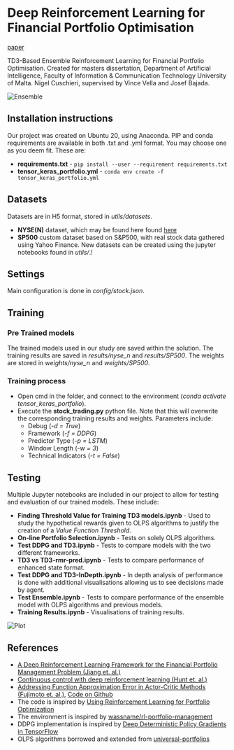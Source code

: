 # Deep Reinforcement Learning for Financial Portfolio Optimisation 
[paper](https://www.um.edu.mt/library/oar/bitstream/123456789/91919/1/21MAIPT024.pdf)

TD3-Based Ensemble Reinforcement Learning for Financial Portfolio Optimisation. Created for masters dissertation, Department of Artificial Intelligence, Faculty of Information & Communication Technology University of Malta.
Nigel Cuschieri, supervised by Vince Vella and Josef Bajada.

![Ensemble](https://user-images.githubusercontent.com/15673499/119581482-ec423880-bdc2-11eb-8628-2a0d21b6edcd.png)

## Installation instructions
Our project was created on Ubuntu 20, using Anaconda. PIP and conda requirements are available in both .txt and .yml format. You may choose one as you deem fit. These are: 
* **requirements.txt** - ```pip install --user --requirement requirements.txt```
* **tensor_keras_portfolio.yml** - ```conda env create -f tensor_keras_portfolio.yml``` 

## Datasets
Datasets are in H5 format, stored in _utils/datasets_.
* **NYSE(N)** dataset, which may be found here found [here](http://www.mysmu.edu.sg/faculty/chhoi/olps/datasets/NYSE_N_2_Dataset.html)
* **SP500** custom dataset based on S&P500, with real stock data gathered using Yahoo Finance.
New datasets can be created using the jupyter notebooks found in _utils/_.!

## Settings
Main configuration is done in _config/stock.json_.

## Training
### Pre Trained models
The trained models used in our study are saved within the solution. The training results are saved in _results/nyse_n_ and _results/SP500_. The weights are stored in _weights/nyse_n_ and _weights/SP500_.
### Training process
* Open cmd in the folder, and connect to the environment (_conda activate tensor_keras_portfolio_).
* Execute the **stock_trading.py** python file. Note that this will overwrite the corresponding training results and weights. Parameters include:
    * Debug (_-d = True_)
    * Framework (_-f = DDPG_)
    * Predictor Type (_-p = LSTM_)
    * Window Length (_-w = 3_)
    * Technical Indicators (_-t = False_)

## Testing
Multiple Jupyter notebooks are included in our project to allow for testing and evaluation of our trained models. These include:
* **Finding Threshold Value for Training TD3 models.ipynb** - Used to study the hypothetical rewards given to OLPS algorithms to justify the creation of a _Value Function Threshold_.
* **On-line Portfolio Selection.ipynb** - Tests on solely OLPS algorithms.
* **Test DDPG and TD3.ipynb** - Tests to compare models with the two different frameworks.
* **TD3 vs TD3-rmr-pred.ipynb** - Tests to compare performance of enhanced state format.
* **Test DDPG and TD3-InDepth.ipynb** - In depth analysis of performance is done with additional visualisations allowing us to see decisions made by agent.
* **Test Ensemble.ipynb** - Tests to compare performance of the ensemble model with OLPS algorithms and previous models.
* **Training Results.ipynb** - Visualisations of training results.

![Plot](https://user-images.githubusercontent.com/15673499/119581530-09770700-bdc3-11eb-9712-93b667f351c0.png)

## References
* [A Deep Reinforcement Learning Framework for the Financial Portfolio Management Problem (Jiang et. al.)](https://arxiv.org/abs/1706.10059)
* [Continuous control with deep reinforcement learning (Hunt et. al.)](https://arxiv.org/abs/1509.02971)
* [Addressing Function Approximation Error in Actor-Critic Methods (Fujimoto et. al.)](https://arxiv.org/abs/1802.09477), [Code on Github](https://github.com/sfujim/TD3)
* The code is inspired by [Using Reinforcement Learning for Portfolio Optimization](https://github.com/bassemfg/ddpg-rl-portfolio-management) 
* The environment is inspired by [wassname/rl-portfolio-management](https://github.com/wassname/rl-portfolio-management)
* DDPG implementation is inspired by [Deep Deterministic Policy Gradients in TensorFlow](http://pemami4911.github.io/blog/2016/08/21/ddpg-rl.html)
* OLPS algorithms borrowed and extended from [universal-portfolios](https://github.com/Marigold/universal-portfolios)
